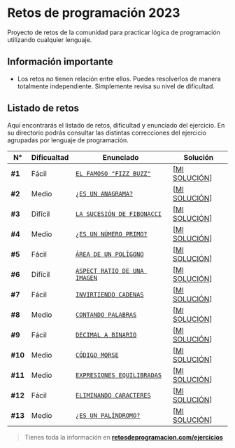 # Retos de programación 2023

Proyecto de retos de la comunidad para practicar lógica de programación utilizando cualquier lenguaje.

## Información importante

- Los retos no tienen relación entre ellos. Puedes resolverlos de manera totalmente independiente. Simplemente revisa su nivel de dificultad.

## Listado de retos

Aquí encontrarás el listado de retos, dificultad y enunciado del ejercicio. En su directorio podrás consultar las distintas correcciones del ejercicio agrupadas por lenguaje de programación.

| N°      | Dificualtad | Enunciado                                           | Solución                               |
| ------- | ----------- | --------------------------------------------------- | -------------------------------------- |
| **#1**  | Fácil       | [`EL FAMOSO "FIZZ BUZZ"`](./Reto-01/README.md)      | [[MI SOLUCIÓN](./Reto-01/solution.py)] |
| **#2**  | Medio       | [`¿ES UN ANAGRAMA?`](./Reto-02/README.md)           | [[MI SOLUCIÓN](./Reto-02/solution.py)] |
| **#3**  | Difícil     | [`LA SUCESIÓN DE FIBONACCI`](./Reto-03/README.md)   | [[MI SOLUCIÓN](./Reto-03/solution.py)] |
| **#4**  | Medio       | [`¿ES UN NÚMERO PRIMO?`](./Reto-04/README.md)       | [[MI SOLUCIÓN](./Reto-04/solution.py)] |
| **#5**  | Fácil       | [`ÁREA DE UN POLÍGONO`](./Reto-05/README.md)        | [[MI SOLUCIÓN](./Reto-05/solution.py)] |
| **#6**  | Difícil     | [`ASPECT RATIO DE UNA IMAGEN`](./Reto-06/README.md) | [[MI SOLUCIÓN](./Reto-06/solution.py)] |
| **#7**  | Fácil       | [`INVIRTIENDO CADENAS`](./Reto-07/README.md)        | [[MI SOLUCIÓN](./Reto-07/solution.py)] |
| **#8**  | Medio       | [`CONTANDO PALABRAS`](./Reto-08/README.md)          | [[MI SOLUCIÓN](./Reto-08/solution.py)] |
| **#9**  | Fácil       | [`DECIMAL A BINARIO`](./Reto-09/README.md)          | [[MI SOLUCIÓN](./Reto-09/solution.py)] |
| **#10** | Medio       | [`CÓDIGO MORSE`](./Reto-10/README.md)               | [[MI SOLUCIÓN](./Reto-10/solution.py)] |
| **#11** | Medio       | [`EXPRESIONES EQUILIBRADAS`](./Reto-11/README.md)   | [[MI SOLUCIÓN](./Reto-11/solution.py)] |
| **#12** | Fácil       | [`ELIMINANDO CARACTERES`](./Reto-12/README.md)      | [[MI SOLUCIÓN](./Reto-12/solution.py)] |
| **#13** | Medio       | [`¿ES UN PALÍNDROMO?`](./Reto-13/README.md)         | [[MI SOLUCIÓN](./Reto-13/solution.py)] |

> Tienes toda la información en **[retosdeprogramacion.com/ejercicios](https://retosdeprogramacion.com/ejercicios)**
